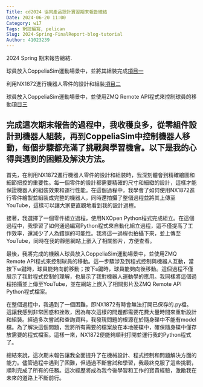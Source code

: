 ```yaml
---
Title: cd2024 協同產品設計實習期末報告總結
Date: 2024-06-20 11:00
Category: w17
Tags: 網誌編寫, pelican
Slug: 2024-Spring-FinalReport-blog-tutorial
Author: 41023239
---
```


2024 Spring 期末報告總結.

<!-- PELICAN_END_SUMMARY -->
[項目一]: https://a92826.github.io/cd2024/content/%E9%A0%85%E7%9B%AE%E4%B8%80.html
[項目二]: https://a92826.github.io/cd2024/content/%E9%A0%85%E7%9B%AE%E4%BA%8C.html
[項目三]: https://a92826.github.io/cd2024/content/%E9%A0%85%E7%9B%AE%E4%B8%89.html
球員放入CoppeliaSim運動場景中，並將其組裝完成[項目一]

利用NX1872進行機器人零件的設計和組裝[項目二]

球員放入CoppeliaSim運動場景中，並使用ZMQ Remote API程式來控制球員的移動[項目三]


完成這次期末報告的過程中，我收穫良多，從零組件設計到機器人組裝，再到CoppeliaSim中控制機器人移動，每個步驟都充滿了挑戰與學習機會。以下是我的心得與遇到的困難及解決方法。
---
首先，在利用NX1872進行機器人零件的設計和組裝時，我深刻體會到精確繪圖和細節把控的重要性。每一個零件的設計都需要精確的尺寸和細緻的設計，這樣才能保證機器人的組裝效果和運行性能。在這個過程中，我學會了如何使用NX1872進行零件繪製並組裝成完整的機器人，同時還拍攝了整個過程並將其上傳至YouTube，這樣可以讓大家更直觀地看到我的設計過程。

接著，我選擇了一個零件組立過程，使用NXOpen Python程式完成組立。在這個過程中，我學習了如何通過編寫Python程式來自動化組立過程，這不僅提高了工作效率，還減少了人為錯誤的可能性。我將這一過程也拍攝下來，並上傳至YouTube，同時在我的靜態網站上嵌入了相關影片，方便查看。

最後，我將完成的機器人球員放入CoppeliaSim運動場景中，並使用ZMQ Remote API程式來控制球員的移動。這一步驟涉及到程式控制與機器人互動，當按下w鍵時，球員能夠向前移動；按下s鍵時，球員能夠向後移動。這個過程不僅展示了我對程式控制的理解，也展示了我對機器人運動學的應用。我同樣將這個過程拍攝並上傳至YouTube，並在網站上嵌入了相關影片及ZMQ Remote API Python程式檔案。

在整個過程中，我遇到了一個困難，即NX1872有時會無法打開已保存的.py檔。這讓我感到非常困惑和挫敗，因為每次這樣的問題都需要花費大量時間來重新設計和組裝。經過多次嘗試和查詢資料，我發現問題的根源在於隨身碟中不能有model檔。為了解決這個問題，我將所有需要的檔案放在本地硬碟中，確保隨身碟中僅存放需要的程式檔案。這樣一來，NX1872便能夠順利打開並運行我的Python程式了。

總結來說，這次期末報告讓我全面提升了在機械設計、程式控制和問題解決方面的能力。儘管過程中遇到了困難，但通過不斷嘗試和學習，我最終克服了這些挑戰，順利完成了所有的任務。這次經歷將成為我今後學習和工作的寶貴經驗，激勵我在未來的道路上不斷前行。